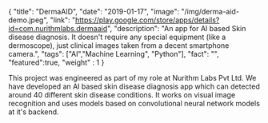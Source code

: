 {
  "title": "DermaAID",
  "date": "2019-01-17",
  "image": "/img/derma-aid-demo.jpeg",
  "link": "https://play.google.com/store/apps/details?id=com.nurithmlabs.dermaaid",
  "description": "An app for AI based Skin disease diagnosis. It doesn't require any special equipment (like a dermoscope), just clinical images taken from a decent smartphone camera.",
  "tags": ["AI","Machine Learning", "Python"],
  "fact": "",
  "featured":true,
  "weight" : 1
}

This project was engineered as part of my role at Nurithm Labs Pvt Ltd. We have developed an AI based skin disease diagnosis app which can detected around 40 different skin disease conditions. It works on visual image recognition and uses models based on convolutional neural network models at it's backend.
